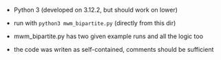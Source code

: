 * Python 3 (developed on 3.12.2, but should work on lower)
* run with `python3 mwm_bipartite.py` (directly from this dir)
* mwm_bipartite.py has two given example runs and all the logic too

* the code was writen as self-contained, comments should be sufficient
